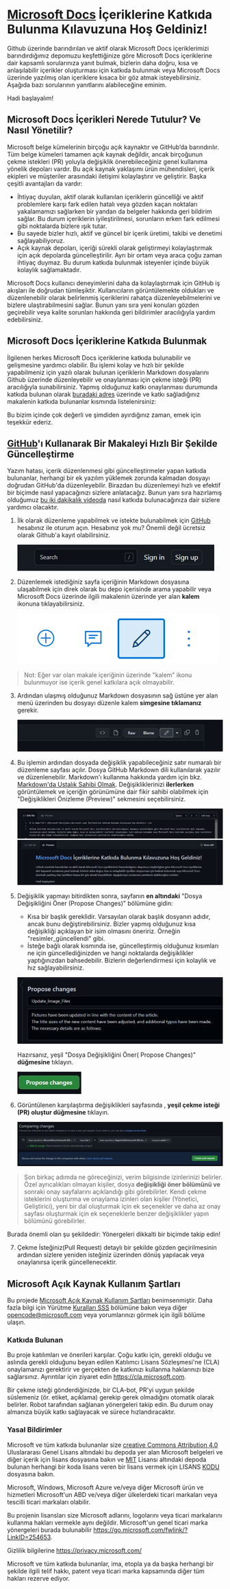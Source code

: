 # <a name="hi"> [Microsoft Docs](docs.microsoft.com) İçeriklerine Katkıda Bulunma Kılavuzuna Hoş Geldiniz! </a>

Github üzerinde barındırılan ve aktif olarak Microsoft Docs içeriklerimizi barındırdığımız depomuzu keşfettiğinize göre Microsoft Docs içeriklerine dair kapsamlı sorularınıza yanıt bulmak, bizlerin daha doğru, kısa ve anlaşılabilir içerikler oluşturması için katkıda bulunmak veya Microsoft Docs üzerinde yazılmış olan içeriklere kısaca bir göz atmak isteyebilirsiniz. Aşağıda bazı sorularının yanıtlarını alabileceğine eminim. 

Hadi başlayalım!

## <a name="intro_description"> Microsoft Docs İçerikleri Nerede Tutulur? Ve Nasıl Yönetilir?</a>

Microsoft belge kümelerinin birçoğu açık kaynaktır ve GitHub’da barındırılır. Tüm belge kümeleri tamamen açık kaynak değildir, ancak birçoğunun çekme istekleri (PR) yoluyla değişiklik önerebileceğiniz genel kullanıma yönelik depoları vardır. Bu açık kaynak yaklaşımı ürün mühendisleri, içerik ekipleri ve müşteriler arasındaki iletişimi kolaylaştırır ve geliştirir. Başka çeşitli avantajları da vardır:

- İhtiyaç duyulan, aktif olarak kullanılan içeriklerin güncelliği ve aktif problemlere karşı fark edilen hatalı veya gözden kaçan noktaları yakalamamızı sağlarken bir yandan da belgeler hakkında geri bildirim sağlar. Bu durum içeriklerin iyileştirilmesi, sorunların erken fark edilmesi gibi noktalarda bizlere ışık tutar.
- Bu sayede bizler hızlı, aktif ve güncel bir içerik üretimi, takibi ve denetimi sağlayabiliyoruz.
- Açık kaynak depoları, içeriği sürekli olarak geliştirmeyi kolaylaştırmak için açık depolarda güncelleştirilir. Ayrı bir ortam veya araca çoğu zaman ihtiyaç duymaz. Bu durum katkıda bulunmak isteyenler içinde büyük kolaylık sağlamaktadır.

Microsoft Docs kullanıcı deneyimlerini daha da kolaylaştırmak için GitHub iş akışları ile doğrudan tümleşiktir. Kullanıcıların görüntülemekte oldukları ve düzenlenebilir olarak belirlenmiş içeriklerini rahatça düzenleyebilmelerini ve bizlere ulaştırabilmesini sağlar. Bunun yanı sıra yeni konuları gözden geçirebilir veya kalite sorunları hakkında geri bildirimler aracılığıyla yardım edebilirsiniz.


## <a name="learn-how-to-contribute">Microsoft Docs İçeriklerine Katkıda Bulunmak</a>

İlgilenen herkes Microsoft Docs içeriklerine katkıda bulunabilir ve gelişmesine yardımcı olabilir. Bu işlemi kolay ve hızlı bir şekilde yapabilmeniz için yazılı olarak bulunan içeriklerin Markdown dosyalarını Github üzerinde düzenleyebilir ve onaylanması için çekme isteği (PR) aracılığıyla sunabilirsiniz. Yapmış olduğunuz katkı onaylanması durumunda katkıda bulunan olarak [buradaki adres](https://github.com/MicrosoftDocs/microsoft-365-docs/graphs/contributors) üzerinde ve katkı sağladığınız makalenin katkıda bulunanlar kısmında listelenirsiniz: 

Bu bizim içinde çok değerli ve şimdiden ayırdığınız zaman, emek için teşekkür ederiz.


## <a name="quickly-update-an-article-using-githubcom"></a>[GitHub](GitHub.com)'ı Kullanarak Bir Makaleyi Hızlı Bir Şekilde Güncelleştirme

Yazım hatası, içerik düzenlenmesi gibi güncelleştirmeler yapan katkıda bulunanlar, herhangi bir ek yazılım yüklemek zorunda kalmadan dosyayı doğrudan GitHub'da düzenleyebilir. Birazdan bu düzenlemeyi hızlı ve efektif bir biçimde nasıl yapacağınızı sizlere anlatacağız. Bunun yanı sıra hazırlamış olduğumuz [bu iki dakikalık videoda](https://www.microsoft.com/videoplayer/embed/RE1XQTG) nasıl katkıda bulunacağınıza dair sizlere yardımcı olacaktır.

1. İlk olarak düzenleme yapabilmek ve istekte bulunabilmek için [GitHub](https://github.com/login) hesabınız ile oturum açın. Hesabınız yok mu? Önemli değil ücretsiz olarak Github'a kayıt olabilirsiniz.
   
   ![Github Kayıt Ol](/microsoft-365/media/github_readme_files/login_github.JPG)

2. Düzenlemek istediğiniz sayfa içeriğinin Markdown dosyasına ulaşabilmek için direk olarak bu depo içerisinde arama yapabilir veya Microsoft Docs üzerinde ilgili makalenin üzerinde yer alan **kalem** ikonuna tıklayabilirsiniz.
   
   ![Microsoft Doc Kalem İkonu](/microsoft-365/media/github_readme_files/pencil_icon.png)

> Not: Eğer var olan makale içeriğinin üzerinde "kalem" ikonu bulunmuyor ise içerik genel katkılara açık olmayabilir.

3. Ardından ulaşmış olduğunuz Markdown dosyasının sağ üstüne yer alan menü üzerinden bu dosyayı düzenle kalem **simgesine tıklamanız** gerekir.

      ![Belge üzerinde Düzenle github.com.](/microsoft-365/media/github_readme_files/pencil_icon_github.JPG)

4. Bu işlemin ardından dosyada değişiklik yapabileceğiniz satır numaralı bir düzenleme sayfası açılır. Dosya GitHub Markdown dili kullanılarak yazılır ve düzenlenebilir. Markdown'ı kullanma hakkında yardım için bkz. [Markdown'da Ustalık Sahibi Olmak](https://guides.github.com/features/mastering-markdown/). Değişikliklerinizi **ilerlerken** görüntülemek ve içeriğin görünümüne dair fikir sahibi olabilmek için "Değişiklikleri Önizleme (Preview)" sekmesini seçebilirsiniz.
      
      ![Düzenleme Kısmı](/microsoft-365/media/github_readme_files/numeric_area.JPG)
      ![Önizleme Kısmı](/microsoft-365/media/github_readme_files/prewiev_area.JPG)

5. Değişiklik yapmayı bitirdikten sonra, sayfanın **en altındaki** "Dosya Değişikliğini Öner (Propose Changes)" bölümüne gidin:

   - Kısa bir başlık gereklidir. Varsayılan olarak başlık dosyanın adıdır, ancak bunu değiştirebilirsiniz. Bizler yapmış olduğunuz kısa değişikliği açıklayan bir isim olmasını öneririz. Örneğin "resimler_güncellendi" gibi.
   - İsteğe bağlı olarak kısmında ise, güncelleştirmiş olduğunuz kısımları ne için güncellediğinizden ve hangi noktalarda değişiklikler yaptığınızdan bahsedebilir. Bizlerin değerlendirmesi için kolaylık ve hız sağlayabilirsiniz.
   
   ![Dosya  Değişiklikleri Öner](microsoft-365/media/github_readme_files/purpose_1.JPG)

   Hazırsanız, yeşil "Dosya Değişikliğini Öner( Propose Changes)" **düğmesine** tıklayın.

   ![Purpose Changes Butonu.](microsoft-365/media/github_readme_files/purpose_2_button.JPG)
   

6. Görüntülenen karşılaştırma değişiklikleri sayfasında ,  **yeşil çekme isteği (PR) oluştur düğmesine** tıklayın.

   ![Çekme İsteği Oluşturma](microsoft-365/media/github_readme_files/purpose_3_button.JPG)


> Son birkaç adımda ne göreceğinizi, verim bilgisinde izinlerinizi belirler. Özel ayrıcalıkları olmayan kişiler, dosya **değişikliği öner bölümünü ve** sonraki onay sayfalarını açıklandığı gibi görebilirler. Kendi çekme isteklerini oluşturma ve onaylama izinleri olan kişiler (Yönetici, Geliştirici), yeni bir dal oluşturmak için ek seçenekler ve daha az onay sayfası oluşturmak için ek seçeneklerle benzer değişiklikler yapın bölümünü görebilirler.

   Burada önemli olan şu şekildedir: Yönergeleri dikkalti bir biçimde takip edin!

7. Çekme İsteğiniz(Pull Request) detaylı bir şekilde gözden geçirilmesinin ardından sizlere yeniden isteğiniz üzerinden dönüş yapılacak veya onaylanırsa içerik güncellenecektir.


## <a name="microsoft-open-source-code-of-conduct"></a>Microsoft Açık Kaynak Kullanım Şartları

Bu projede [Microsoft Açık Kaynak Kullanım Şartları](https://opensource.microsoft.com/codeofconduct/) benimsenmiştir. Daha fazla bilgi için Yürütme [Kuralları SSS](https://opensource.microsoft.com/codeofconduct/faq/) bölümüne bakın veya diğer [opencode@microsoft.com](mailto:opencode@microsoft.com) veya yorumlarınızı görmek için ilgili bölüme ulaşın.

### <a name="contributing"></a>Katkıda Bulunan

Bu proje katılımları ve önerileri karşılar. Çoğu katkı için, gerekli olduğu ve aslında gerekli olduğunu beyan edilen Katılımcı Lisans Sözleşmesi'ne (CLA) onaylamanızı gerektirir ve gerçekten de katkınızı kullanma haklarınızı bize sağlarsınız. Ayrıntılar için ziyaret edin <https://cla.microsoft.com>.

Bir çekme isteği gönderdiğinizde, bir CLA-bot, PR'yi uygun şekilde süslemeniz (ör. etiket, açıklama) gerekip gerek olmadığını otomatik olarak belirler. Robot tarafından sağlanan yönergeleri takip edin. Bu durum onay almanıza büyük katkı sağlayacak ve sürece hızlandıracaktır.

### <a name="legal-notices"></a>Yasal Bildirimler

Microsoft ve tüm katkıda bulunanlar size [creative Commons Attribution 4.0](https://creativecommons.org/licenses/by/4.0/legalcode) Uluslararası Genel Lisans altındaki bu depoda yer alan Microsoft belgeleri ve diğer içerik için lisans dosyasına bakın [](LICENSE) ve [MIT](https://opensource.org/licenses/MIT) Lisansı altındaki depoda bulunan herhangi bir koda lisans veren bir lisans vermek için LISANS [KODU](LICENSE-CODE) dosyasına bakın.

Microsoft, Windows, Microsoft Azure ve/veya diğer Microsoft ürün ve hizmetleri Microsoft'un ABD ve/veya diğer ülkelerdeki ticari markaları veya tescilli ticari markaları olabilir.

Bu projenin lisansları size Microsoft adlarını, logolarını veya ticari markalarını kullanma hakları vermekle aynı değildir. Microsoft'un genel ticari marka yönergeleri burada bulunabilir <https://go.microsoft.com/fwlink/?LinkID=254653>.

Gizlilik bilgilerine <https://privacy.microsoft.com/>

Microsoft ve tüm katkıda bulunanlar, ima, etopla ya da başka herhangi bir şekilde ilgili telif hakkı, patent veya ticari marka kapsamında diğer tüm hakları rezerve ediyor.